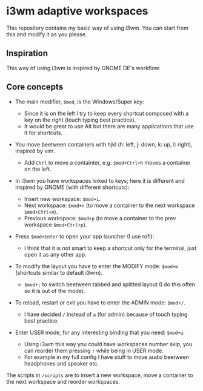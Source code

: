 # i3wm adaptive workspaces

This repository contains my basic way of using i3wm.
You can start from this and modify it as you please.

## Inspiration

This way of using i3wm is inspired by GNOME DE's workflow. 

## Core concepts

- The main modifier, `$mod`, is the Windows/Super key:
  - Since it is on the left I try to keep every shortcut composed with a key on the right (touch typing best practice).
  - It would be great to use Alt but there are many applications that use it for shortcuts.

- You move beetween containers with hjkl (h: left, j: down, k: up, l: right), inspired by vim. 
  - Add `Ctrl` to move a containter, e.g. `$mod+Ctrl+h` moves a container on the left.

- In i3wm you have workspaces linked to keys; here it is different and inspired by GNOME (with different shortcuts): 
  - Insert new workspace: `$mod+i`.
  - Next workspace: `$mod+n` (to move a container to the next workspace `$mod+Ctrl+n`).
  - Previous workspace: `$mod+p` (to move a container to the prev workspace `$mod+Ctrl+p`).

- Press `$mod+Enter` to open your app launcher (I use rofi):
  - I think that it is not smart to keep a shortcut only for the terminal, just open it as any other app.

- To modify the layout you have to enter the MODIFY mode: `$mod+m` (shortcuts similar to default i3wm).
  - `$mod+;` to switch beetween tabbed and splitted layout (I do this often so it is out of the mode).

- To reload, restart or exit you have to enter the ADMIN mode: `$mod+/`.
  - I have decided `/` instead of `a` (for admin) because of touch typing best practice.

- Enter USER mode, for any interesting binding that you need: `$mod+u`.
  - Using i3wm this way you could have workspaces number skip, you can reorder them pressing `r` while being in USER mode.
  - For example in my full config I have stuff to move audio beetween headphones and speaker etc.

The scripts in `/scripts` are to insert a new workspace, move a container to the next workspace and reorder workspaces.
